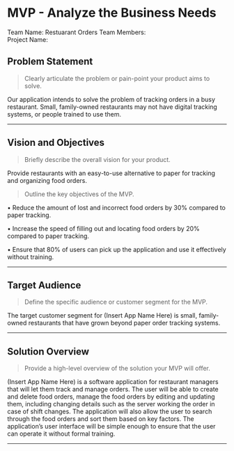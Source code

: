 # MVP \- Analyze the Business Needs

Team Name:  Restuarant Orders
Team Members:  
Project Name:  

## Problem Statement

> Clearly articulate the problem or pain-point your product aims to solve.      	

Our application intends to solve the problem of tracking orders in a busy restaurant. Small, family-owned restaurants may not have digital tracking systems, or people trained to use them.
*** 

## Vision and Objectives

> Briefly describe the overall vision for your product.

Provide restaurants with an easy-to-use alternative to paper for tracking and organizing food orders.

> Outline the key objectives of the MVP.

•    Reduce the amount of lost and incorrect food orders by 30% compared to paper tracking.

•    Increase the speed of filling out and locating food orders by 20% compared to paper tracking.

•    Ensure that 80% of users can pick up the application and use it effectively without training. 

*** 

## Target Audience

> Define the specific audience or customer segment for the MVP.

The target customer segment for (Insert App Name Here) is small, family-owned restaurants that have grown beyond paper order tracking systems.

***

## Solution Overview

> Provide a high-level overview of the solution your MVP will offer.

(Insert App Name Here) is a software application for restaurant managers that will let them track and manage orders. The user will be able to create and delete food orders, manage the food orders by editing and updating them, including changing details such as the server working the order in case of shift changes. The application will also allow the user to search through the food orders and sort them based on key factors. The application’s user interface will be simple enough to ensure that the user can operate it without formal training.

***
